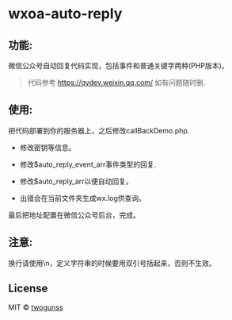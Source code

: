 # wxoa-auto-reply

## 功能:
微信公众号自动回复代码实现，包括事件和普通关键字两种(PHP版本)。

> 代码参考 https://qydev.weixin.qq.com/ 如有问题随时删.

## 使用:
把代码部署到你的服务器上，之后修改callBackDemo.php.

* 修改密钥等信息。

* 修改$auto_reply_event_arr事件类型的回复.

* 修改$auto_reply_arr以便自动回复。

* 出错会在当前文件夹生成wx.log供查询。

最后把地址配置在微信公众号后台，完成。

## 注意:

换行请使用\n，定义字符串的时候要用双引号括起来，否则不生效。

## License

MIT © [twogunss](mailto:stef-silence@qq.com)
